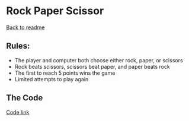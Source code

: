 # Rock Paper Scissor
[Back to readme](readme.md)
## Rules: 
- The player and computer both choose either rock, paper, or scissors
- Rock beats scissors, scissors beat paper, and paper beats rock
- The first to reach 5 points wins the game
- Limited attempts to play again

## The Code

[Code link](rock-paper-scissor.py)


